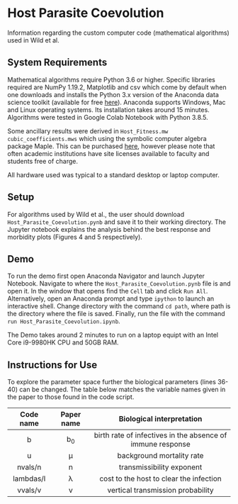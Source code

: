 # Host Parasite Coevolution
Information regarding the custom computer code (mathematical algorithms) used in Wild et al.


## System Requirements

Mathematical algorithms require Python 3.6 or higher. Specific libraries required are NumPy 1.19.2, Matplotlib and csv which come by default when one downloads and installs the Python 3.x version of the Anaconda data science toolkit (available for free [here](https://anaconda.org/ "Anaconda's Homepage")). Anaconda supports Windows, Mac and Linux operating systems. Its installation takes around 15 minutes. Algorithms were tested in Google Colab Notebook with Python 3.8.5.

Some ancillary results were derived in ```Host_Fitness.mw``` ```cubic_coefficients.mws``` which using the symbolic computer algebra package Maple. This can be purchased [here](https://www.maplesoft.com/pricing/), however please note that often academic institutions have site licenses available to faculty and students free of charge.

All hardware used was typical to a standard desktop or laptop computer.


## Setup

For algorithms used by Wild et al., the user should download ```Host_Parasite_Coevolution.pynb``` and save it to their working directory. The Jupyter notebook explains the analysis behind the best response and morbidity plots (Figures 4 and 5 respectively).


## Demo

To run the demo first open Anaconda Navigator and launch Jupyter Notebook. Navigate to where the ```Host_Parasite_Coevolution.pynb``` file is and open it. In the window that opens find the ```Cell``` tab and click ```Run All```. Alternatively, open an Anaconda prompt and type ```ipython``` to launch an interactive shell. Change directory with the command ```cd path```, where path is the directory where the file is saved. Finally, run the file with the command ```run Host_Parasite_Coevolution.ipynb```.

The Demo takes around 2 minutes to run on a laptop equipt with an Intel Core i9-9980HK CPU and 50GB RAM.


## Instructions for Use

To explore the parameter space further the biological parameters (lines 36-40) can be changed. The table below matches the variable names given in the paper to those found in the code script.

| Code name |  Paper name   | Biological interpretation                                  |
|:---------:|:-------------:|:----------------------------------------------------------:|
|     b     | b<sub>0</sub> | birth rate of infectives in the absence of immune response |
|     u     |       μ       | background mortality rate                                  |
|  nvals/n  |       n       | transmissibility exponent                                  |
| lambdas/l |       λ       | cost to the host to clear the infection                    |
|  vvals/v  |       v       | vertical transmission probability                          |
